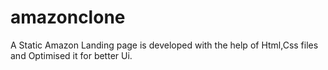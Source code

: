 # amazonclone
A Static Amazon Landing page is developed with the help of Html,Css files and Optimised it for better Ui.
